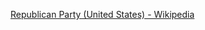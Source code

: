 ﻿[Republican Party (United States) - Wikipedia](https://en.wikipedia.org/wiki/Republican_Party_(United_States))